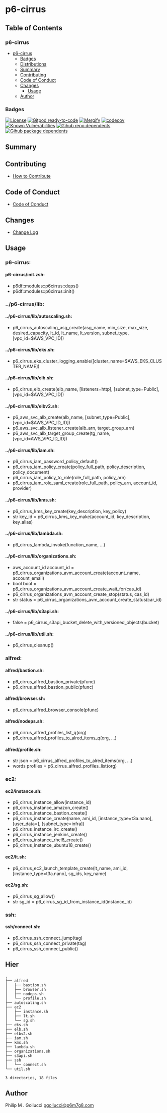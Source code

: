 # p6-cirrus

## Table of Contents


### p6-cirrus
- [p6-cirrus](#p6-cirrus)
  - [Badges](#badges)
  - [Distributions](#distributions)
  - [Summary](#summary)
  - [Contributing](#contributing)
  - [Code of Conduct](#code-of-conduct)
  - [Changes](#changes)
    - [Usage](#usage)
  - [Author](#author)

### Badges

[![License](https://img.shields.io/badge/License-Apache%202.0-yellowgreen.svg)](https://opensource.org/licenses/Apache-2.0)
[![Gitpod ready-to-code](https://img.shields.io/badge/Gitpod-ready--to--code-blue?logo=gitpod)](https://gitpod.io/#https://github.com/p6m7g8/p6-cirrus)
[![Mergify](https://img.shields.io/endpoint.svg?url=https://gh.mergify.io/badges/p6m7g8/p6-cirrus/&style=flat)](https://mergify.io)
[![codecov](https://codecov.io/gh/p6m7g8/p6-cirrus/branch/master/graph/badge.svg?token=14Yj1fZbew)](https://codecov.io/gh/p6m7g8/p6-cirrus)
[![Known Vulnerabilities](https://snyk.io/test/github/p6m7g8/p6-cirrus/badge.svg?targetFile=package.json)](https://snyk.io/test/github/p6m7g8/p6-cirrus?targetFile=package.json)
[![Gihub repo dependents](https://badgen.net/github/dependents-repo/p6m7g8/p6-cirrus)](https://github.com/p6m7g8/p6-cirrus/network/dependents?dependent_type=REPOSITORY)
[![Gihub package dependents](https://badgen.net/github/dependents-pkg/p6m7g8/p6-cirrus)](https://github.com/p6m7g8/p6-cirrus/network/dependents?dependent_type=PACKAGE)

## Summary

## Contributing

- [How to Contribute](CONTRIBUTING.md)

## Code of Conduct

- [Code of Conduct](https://github.com/p6m7g8/.github/blob/master/CODE_OF_CONDUCT.md)

## Changes

- [Change Log](CHANGELOG.md)

## Usage

### p6-cirrus:

#### p6-cirrus/init.zsh:

- p6df::modules::p6cirrus::deps()
- p6df::modules::p6cirrus::init()


### ../p6-cirrus/lib:

#### ../p6-cirrus/lib/autoscaling.sh:

- p6_cirrus_autoscaling_asg_create(asg_name, min_size, max_size, desired_capacity, lt_id, lt_name, lt_version, subnet_type, [vpc_id=$AWS_VPC_ID])

#### ../p6-cirrus/lib/eks.sh:

- p6_cirrus_eks_cluster_logging_enable([cluster_name=$AWS_EKS_CLUSTER_NAME])

#### ../p6-cirrus/lib/elb.sh:

- p6_cirrus_elb_create(elb_name, [listeners=http], [subnet_type=Public], [vpc_id=$AWS_VPC_ID])

#### ../p6-cirrus/lib/elbv2.sh:

- p6_aws_svc_alb_create(alb_name, [subnet_type=Public], [vpc_id=$AWS_VPC_ID_ID])
- p6_aws_svc_alb_listener_create(alb_arn, target_group_arn)
- p6_aws_svc_alb_target_group_create(tg_name, [vpc_id=AWS_VPC_ID_ID])

#### ../p6-cirrus/lib/iam.sh:

- p6_cirrus_iam_password_policy_default()
- p6_cirrus_iam_policy_create(policy_full_path, policy_description, policy_document)
- p6_cirrus_iam_policy_to_role(role_full_path, policy_arn)
- p6_cirrus_iam_role_saml_create(role_full_path, policy_arn, account_id, provider)

#### ../p6-cirrus/lib/kms.sh:

- p6_cirrus_kms_key_create(key_description, key_policy)
- str key_id = p6_cirrus_kms_key_make(account_id, key_description, key_alias)

#### ../p6-cirrus/lib/lambda.sh:

- p6_cirrus_lambda_invoke(function_name, ...)

#### ../p6-cirrus/lib/organizations.sh:

- aws_account_id account_id = p6_cirrus_organizations_avm_account_create(account_name, account_email)
- bool bool = p6_cirrus_organizations_avm_account_create_wait_for(cas_id)
- p6_cirrus_organizations_avm_account_create_stop(status, cas_id)
- str status = p6_cirrus_organizations_avm_account_create_status(car_id)

#### ../p6-cirrus/lib/s3api.sh:

- false  = p6_cirrus_s3api_bucket_delete_with_versioned_objects(bucket)

#### ../p6-cirrus/lib/util.sh:

- p6_cirrus_cleanup()


### alfred:

#### alfred/bastion.sh:

- p6_cirrus_alfred_bastion_private(pfunc)
- p6_cirrus_alfred_bastion_public(pfunc)

#### alfred/browser.sh:

- p6_cirrus_alfred_browser_console(pfunc)

#### alfred/nodeps.sh:

- p6_cirrus_alfred_profiles_list_q(org)
- p6_cirrus_alfred_profiles_to_alred_items_q(org, ...)

#### alfred/profile.sh:

- str json = p6_cirrus_alfred_profiles_to_alred_items(org, ...)
- words profiles = p6_cirrus_alfred_profiles_list(org)


### ec2:

#### ec2/instance.sh:

- p6_cirrus_instance_allow(instance_id)
- p6_cirrus_instance_amazon_create()
- p6_cirrus_instance_bastion_create()
- p6_cirrus_instance_create(name, ami_id, [instance_type=t3a.nano], [user_data=], [subnet_type=infra])
- p6_cirrus_instance_irc_create()
- p6_cirrus_instance_jenkins_create()
- p6_cirrus_instance_rhel8_create()
- p6_cirrus_instance_ubuntu18_create()

#### ec2/lt.sh:

- p6_cirrus_ec2_launch_template_create(lt_name, ami_id, [instance_type=t3a.nano], sg_ids, key_name)

#### ec2/sg.sh:

- p6_cirrus_sg_allow()
- str sg_id = p6_cirrus_sg_id_from_instance_id(instance_id)


### ssh:

#### ssh/connect.sh:

- p6_cirrus_ssh_connect_jump(tag)
- p6_cirrus_ssh_connect_private(tag)
- p6_cirrus_ssh_connect_public()



## Hier
```text
.
├── alfred
│   ├── bastion.sh
│   ├── browser.sh
│   ├── nodeps.sh
│   └── profile.sh
├── autoscaling.sh
├── ec2
│   ├── instance.sh
│   ├── lt.sh
│   └── sg.sh
├── eks.sh
├── elb.sh
├── elbv2.sh
├── iam.sh
├── kms.sh
├── lambda.sh
├── organizations.sh
├── s3api.sh
├── ssh
│   └── connect.sh
└── util.sh

3 directories, 18 files
```
## Author

Philip M . Gollucci <pgollucci@p6m7g8.com>
